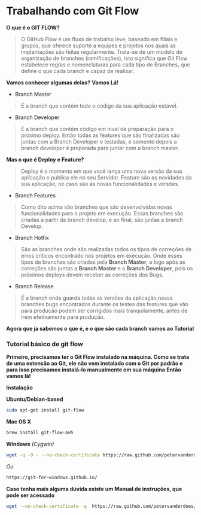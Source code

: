 # Trabalhando com Git Flow

**O que é o GIT FLOW?**
> O GitHub Flow é um fluxo de trabalho leve, baseado em filiais e grupos, que oferece suporte a equipes e projetos nos quais as implantações são feitas regularmente. 
> Trata-se de um modelo de organização de branches (ramificações), isto significa que Git Flow estabelece regras e nomenclaturas para cada tipo de Branches, que define o que cada branch e capaz de realizar.

**Vamos conhecer algumas delas?**  **Vamos Lá!**
- Branch Master
> É a branch que contém todo o código da sua aplicação estável.

- Branch Developer  
> É a branch que contém código em nivel de preparação para o próximo deploy. Então todas as features que são finalizadas são juntas com a Branch Developer e testadas, e somente depois a branch developer é preparada para juntar com a branch master. 

**Mas o que é Deploy e Feature?**
> Deploy é o momento em que você lança uma nova versão da sua aplicação e publica ele no seu Servidor.
> Feature são as novidades da sua aplicação, no caso são as novas funcionalidades e versões.

- Branch Features 
> Como dito acima são branches que são desenvolvidas novas funcionalidades para o projeto em execução. Essas branches são criadas a partir da branch develop, e ao final, são juntas a branch Develop.

- Branch Hotfix
> São as branches onde são realizadas todos os tipos de correções de erros críticos encontrado nos projetos em execução. Onde esses tipos de branches são criadas pela **Branch Master**, e logo após as correções são juntas a **Branch Master** e a **Branch Developer**, pois os próximos deploys devem receber as correções dos Bugs.

- Branch Release
> É a branch onde guarda todas as versões da aplicação,nessa branches bugs encontrados durante os testes das features que vão para produção podem ser corrigidos mais tranquilamente, antes de irem efetivamente para produção. 

**Agora que ja sabemos o que é, e o que são cada branch vamos ao Tutorial**


### Tutorial básico de git flow

**Primeiro, precisamos ter o Git Flow instalado na máquina. Como se trata de uma extensão ao Git, ele não vem instalado com o Git por padrão e para isso precisamos instalá-lo manualmente em sua máquina** **Então vamos lá!**

**Instalação**

**Ubuntu/Debian-based**
```bash
sudo apt-get install git-flow
```


**Mac OS X**
```bash
brew install git-flow-avh
```


**Windows**
*(Cygwin)*
```bash
wget -q -O - --no-check-certificate https://raw.github.com/petervanderdoes/gitflow-avh/develop/contrib/gitflow-installer.sh install stable | bash
```
*Ou*
```bash
https://git-for-windows.github.io/
```

**Caso tenha mais alguma dúvida existe um Manual de instruções, que pode ser acessado**
```bash
wget --no-check-certificate -q  https://raw.github.com/petervanderdoes/gitflow-avh/develop/contrib/gitflow-installer.sh && bash gitflow-installer.sh install stable; rm gitflow-installer.sh
```



